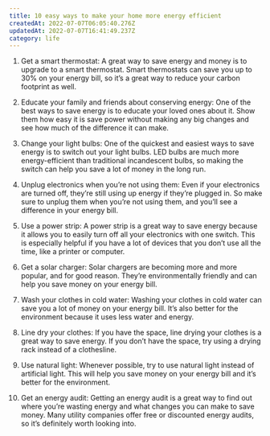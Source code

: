 ```yaml
---
title: 10 easy ways to make your home more energy efficient
createdAt: 2022-07-07T06:05:40.276Z
updatedAt: 2022-07-07T16:41:49.237Z
category: life
---
```


1. Get a smart thermostat: A great way to save energy and money is to upgrade to a smart thermostat. Smart thermostats can save you up to 30% on your energy bill, so it’s a great way to reduce your carbon footprint as well.

2. Educate your family and friends about conserving energy: One of the best ways to save energy is to educate your loved ones about it. Show them how easy it is save power without making any big changes and see how much of the difference it can make.

3. Change your light bulbs: One of the quickest and easiest ways to save energy is to switch out your light bulbs. LED bulbs are much more energy-efficient than traditional incandescent bulbs, so making the switch can help you save a lot of money in the long run.

4. Unplug electronics when you’re not using them: Even if your electronics are turned off, they’re still using up energy if they’re plugged in. So make sure to unplug them when you’re not using them, and you’ll see a difference in your energy bill.

5. Use a power strip: A power strip is a great way to save energy because it allows you to easily turn off all your electronics with one switch. This is especially helpful if you have a lot of devices that you don’t use all the time, like a printer or computer.

6. Get a solar charger: Solar chargers are becoming more and more popular, and for good reason. They’re environmentally friendly and can help you save money on your energy bill.

7. Wash your clothes in cold water: Washing your clothes in cold water can save you a lot of money on your energy bill. It’s also better for the environment because it uses less water and energy.

8. Line dry your clothes: If you have the space, line drying your clothes is a great way to save energy. If you don’t have the space, try using a drying rack instead of a clothesline.

9. Use natural light: Whenever possible, try to use natural light instead of artificial light. This will help you save money on your energy bill and it’s better for the environment.

10. Get an energy audit: Getting an energy audit is a great way to find out where you’re wasting energy and what changes you can make to save money. Many utility companies offer free or discounted energy audits, so it’s definitely worth looking into.
